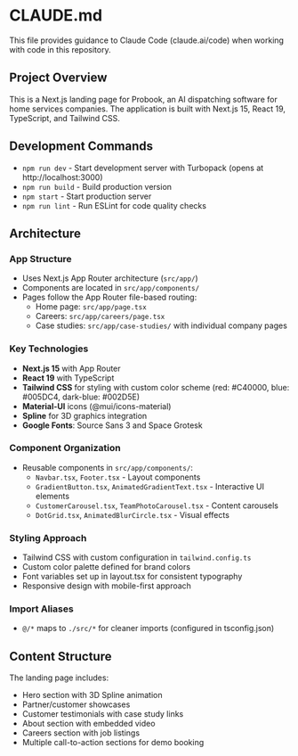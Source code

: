 # CLAUDE.md

This file provides guidance to Claude Code (claude.ai/code) when working with code in this repository.

## Project Overview

This is a Next.js landing page for Probook, an AI dispatching software for home services companies. The application is built with Next.js 15, React 19, TypeScript, and Tailwind CSS.

## Development Commands

- `npm run dev` - Start development server with Turbopack (opens at http://localhost:3000)
- `npm run build` - Build production version
- `npm start` - Start production server
- `npm run lint` - Run ESLint for code quality checks

## Architecture

### App Structure
- Uses Next.js App Router architecture (`src/app/`)
- Components are located in `src/app/components/`
- Pages follow the App Router file-based routing:
  - Home page: `src/app/page.tsx`
  - Careers: `src/app/careers/page.tsx`
  - Case studies: `src/app/case-studies/` with individual company pages

### Key Technologies
- **Next.js 15** with App Router
- **React 19** with TypeScript
- **Tailwind CSS** for styling with custom color scheme (red: #C40000, blue: #005DC4, dark-blue: #002D5E)
- **Material-UI** icons (@mui/icons-material)
- **Spline** for 3D graphics integration
- **Google Fonts**: Source Sans 3 and Space Grotesk

### Component Organization
- Reusable components in `src/app/components/`:
  - `Navbar.tsx`, `Footer.tsx` - Layout components
  - `GradientButton.tsx`, `AnimatedGradientText.tsx` - Interactive UI elements
  - `CustomerCarousel.tsx`, `TeamPhotoCarousel.tsx` - Content carousels
  - `DotGrid.tsx`, `AnimatedBlurCircle.tsx` - Visual effects

### Styling Approach
- Tailwind CSS with custom configuration in `tailwind.config.ts`
- Custom color palette defined for brand colors
- Font variables set up in layout.tsx for consistent typography
- Responsive design with mobile-first approach

### Import Aliases
- `@/*` maps to `./src/*` for cleaner imports (configured in tsconfig.json)

## Content Structure

The landing page includes:
- Hero section with 3D Spline animation
- Partner/customer showcases
- Customer testimonials with case study links
- About section with embedded video
- Careers section with job listings
- Multiple call-to-action sections for demo booking